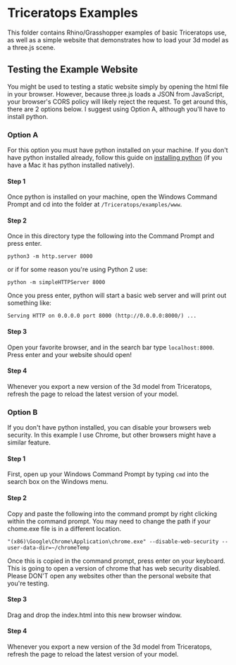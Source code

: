# Triceratops Examples

This folder contains Rhino/Grasshopper examples of basic Triceratops use, as well as a simple website that demonstrates how to load your 3d model as a three.js scene.

## Testing the Example Website

You might be used to testing a static website simply by opening the html file in your browser. However, because three.js loads a JSON from JavaScript, your browser's CORS policy will likely reject the request. To get around this, there are 2 options below. I suggest using Option A, although you'll have to install python.

### Option A
For this option you must have python installed on your machine. If you don't have python installed already, follow this guide on [installing python](https://developer.mozilla.org/en-US/docs/Learn/Common_questions/set_up_a_local_testing_server) (if you have a Mac it has python installed natively).

#### Step 1
Once python is installed on your machine, open the Windows Command Prompt and cd into the folder at ```/Triceratops/examples/www```.

#### Step 2
Once in this directory type the following into the Command Prompt and press enter.

```
python3 -m http.server 8000
```

or if for some reason you're using Python 2 use:

```
python -m simpleHTTPServer 8000
```

Once you press enter, python will start a basic web server and will print out something like:
```
Serving HTTP on 0.0.0.0 port 8000 (http://0.0.0.0:8000/) ...
```

#### Step 3
Open your favorite browser, and in the search bar type ```localhost:8000```. Press enter and your website should open!

#### Step 4
Whenever you export a new version of the 3d model from Triceratops, refresh the page to reload the latest version of your model.

### Option B
If you don't have python installed, you can disable your browsers web security. In this example I use Chrome, but other browsers might have a similar feature.

#### Step 1
First, open up your Windows Command Prompt by typing ```cmd``` into the search box on the Windows menu.

#### Step 2
Copy and paste the following into the command prompt by right clicking within the command prompt. You may need to change the path if your chome.exe file is in a different location.

```
"(x86)\Google\Chrome\Application\chrome.exe" --disable-web-security --user-data-dir=~/chromeTemp
```

Once this is copied in the command prompt, press enter on your keyboard. This is going to open a version of chrome that has web security disabled. Please DON'T open any websites other than the personal website that you're testing.

#### Step 3
Drag and drop the index.html into this new browser window.

#### Step 4
Whenever you export a new version of the 3d model from Triceratops, refresh the page to reload the latest version of your model.
